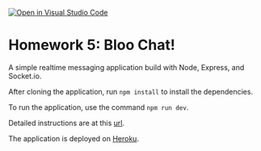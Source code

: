[![Open in Visual Studio Code](https://classroom.github.com/assets/open-in-vscode-c66648af7eb3fe8bc4f294546bfd86ef473780cde1dea487d3c4ff354943c9ae.svg)](https://classroom.github.com/online_ide?assignment_repo_id=7644000&assignment_repo_type=AssignmentRepo)
# Homework 5: Bloo Chat!

A simple realtime messaging application build with Node, Express, and Socket.io.

After cloning the application, run `npm install` to install the dependencies. 

To run the application, use the command `npm run dev`.

Detailed instructions are at this [url](https://cs280spring.github.io/hw/hw5/index.html).

The application is deployed on [Heroku](https://bloo-chat-starter.herokuapp.com/).
